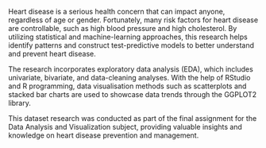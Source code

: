 Heart disease is a serious health concern that can impact anyone, regardless of age or gender. Fortunately, many risk factors for heart disease are controllable, such as high blood pressure and high cholesterol. By utilizing statistical and machine-learning approaches, this research helps identify patterns and construct test-predictive models to better understand and prevent heart disease.

The research incorporates exploratory data analysis (EDA), which includes univariate, bivariate, and data-cleaning analyses. With the help of RStudio and R programming, data visualisation methods such as scatterplots and stacked bar charts are used to showcase data trends through the GGPLOT2 library.

This dataset research was conducted as part of the final assignment for the Data Analysis and Visualization subject, providing valuable insights and knowledge on heart disease prevention and management.
